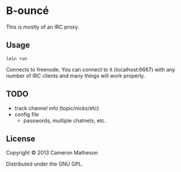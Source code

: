 # B-ouncé

This is mostly of an IRC proxy.

## Usage

    lein run

Connects to freenode.  You can connect to it (localhost:6667) with
any number of IRC clients and many things will work properly.

## TODO

  * track channel info (topic/nicks/etc)
  * config file
    * passwords, multiple chatnets, etc.

## License

Copyright © 2013 Cameron Matheson

Distributed under the GNU GPL.
